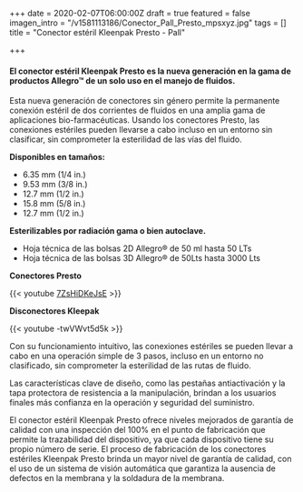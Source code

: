 +++
date = 2020-02-07T06:00:00Z
draft = true
featured = false
imagen_intro = "/v1581113186/Conector_Pall_Presto_mpsxyz.jpg"
tags = []
title = "Conector estéril Kleenpak Presto - Pall"

+++
#### **El conector estéril Kleenpak Presto es la nueva generación en la gama de productos Allegro™ de un solo uso en el manejo de fluidos.**

Esta nueva generación de conectores sin género permite la permanente conexión estéril de dos corrientes de fluidos en una amplia gama de aplicaciones bio-farmacéuticas. Usando los conectores Presto, las conexiones estériles pueden llevarse a cabo incluso en un entorno sin clasificar, sin comprometer la esterilidad de las vías del fluido.

**Disponibles en tamaños:**

* 6.35 mm (1/4 in.)
* 9.53 mm (3/8 in.)
* 12.7 mm (1/2 in.)
* 15.8 mm (5/8 in.)
* 12.7 mm (1/2 in.)

**Esterilizables por radiación gama o bien autoclave.**

* Hoja técnica de las bolsas 2D Allegro® de 50 ml hasta 50 LTs
* Hoja técnica de las bolsas 3D Allegro® de 50Lts hasta 3000 Lts

**Conectores Presto**

{{< youtube [7ZsHiDKeJsE](https://www.youtube.com/watch?v=7ZsHiDKeJsE "https://www.youtube.com/watch?v=7ZsHiDKeJsE") >}}

**Disconectores Kleepak** 

{{< youtube -twVWvt5d5k >}}

Con su funcionamiento intuitivo, las conexiones estériles se pueden llevar a cabo en una operación simple de 3 pasos, incluso en un entorno no clasificado, sin comprometer la esterilidad de las rutas de fluido.

Las características clave de diseño, como las pestañas antiactivación y la tapa protectora de resistencia a la manipulación, brindan a los usuarios finales más confianza en la operación y seguridad del suministro.

El conector estéril Kleenpak Presto ofrece niveles mejorados de garantía de calidad con una inspección del 100% en el punto de fabricación que permite la trazabilidad del dispositivo, ya que cada dispositivo tiene su propio número de serie. El proceso de fabricación de los conectores estériles Kleenpak Presto brinda un mayor nivel de garantía de calidad, con el uso de un sistema de visión automática que garantiza la ausencia de defectos en la membrana y la soldadura de la membrana.